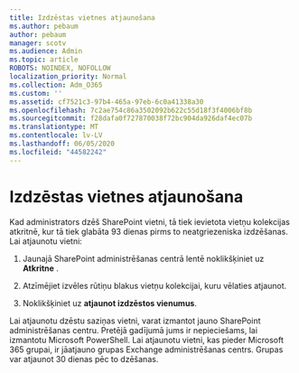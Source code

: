 ```yaml
---
title: Izdzēstas vietnes atjaunošana
ms.author: pebaum
author: pebaum
manager: scotv
ms.audience: Admin
ms.topic: article
ROBOTS: NOINDEX, NOFOLLOW
localization_priority: Normal
ms.collection: Adm_O365
ms.custom: ''
ms.assetid: cf7521c3-97b4-465a-97eb-6c0a41338a30
ms.openlocfilehash: 7c2ae754c86a3502092b622c55d18f3f4006bf8b
ms.sourcegitcommit: f28dafa0f727870038f72bc904da926daf4ec07b
ms.translationtype: MT
ms.contentlocale: lv-LV
ms.lasthandoff: 06/05/2020
ms.locfileid: "44582242"
---
```

# <a name="restore-a-deleted-site"></a>Izdzēstas vietnes atjaunošana

Kad administrators dzēš SharePoint vietni, tā tiek ievietota vietņu kolekcijas atkritnē, kur tā tiek glabāta 93 dienas pirms to neatgriezeniska izdzēšanas. Lai atjaunotu vietni:
  
1. Jaunajā SharePoint administrēšanas centrā lentē noklikšķiniet uz **Atkritne** . 
    
2. Atzīmējiet izvēles rūtiņu blakus vietņu kolekcijai, kuru vēlaties atjaunot.
    
3. Noklikšķiniet uz **atjaunot izdzēstos vienumus**.
    
Lai atjaunotu dzēstu saziņas vietni, varat izmantot jauno SharePoint administrēšanas centru. Pretējā gadījumā jums ir nepieciešams, lai izmantotu Microsoft PowerShell. Lai atjaunotu vietni, kas pieder Microsoft 365 grupai, ir jāatjauno grupas Exchange administrēšanas centrs. Grupas var atjaunot 30 dienas pēc to dzēšanas.
  

